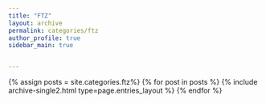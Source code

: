 ```yaml
---
title: "FTZ"
layout: archive
permalink: categories/ftz
author_profile: true
sidebar_main: true


---
```


{% assign posts = site.categories.ftz%}
{% for post in posts %} {% include archive-single2.html type=page.entries_layout %} {% endfor %}

